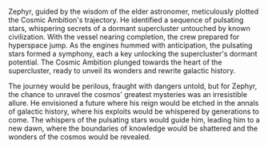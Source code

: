 Zephyr, guided by the wisdom of the elder astronomer, meticulously plotted the Cosmic Ambition's trajectory. He identified a sequence of pulsating stars, whispering secrets of a dormant supercluster untouched by known civilization. With the vessel nearing completion, the crew prepared for hyperspace jump. As the engines hummed with anticipation, the pulsating stars formed a symphony, each a key unlocking the supercluster's dormant potential. The Cosmic Ambition plunged towards the heart of the supercluster, ready to unveil its wonders and rewrite galactic history.

The journey would be perilous, fraught with dangers untold, but for Zephyr, the chance to unravel the cosmos' greatest mysteries was an irresistible allure. He envisioned a future where his reign would be etched in the annals of galactic history, where his exploits would be whispered by generations to come. The whispers of the pulsating stars would guide him, leading him to a new dawn, where the boundaries of knowledge would be shattered and the wonders of the cosmos would be revealed.